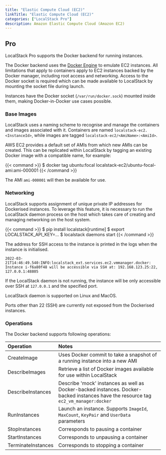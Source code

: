 ```yaml
---
title: "Elastic Compute Cloud (EC2)"
linkTitle: "Elastic Compute Cloud (EC2)"
categories: ["LocalStack Pro"]
description: Amazon Elastic Compute Cloud (Amazon EC2)
---
```


## Pro

LocalStack Pro supports the Docker backend for running instances.

The Docker backend uses the [Docker Engine](https://docs.docker.com/engine/) to emulate EC2 instances.
All limitations that apply to containers apply to EC2 instances backed by the Docker manager, including root access and networking.
Access to the Docker socket is required which can be made available to LocalStack by mounting the socket file during launch.

Instances have the Docker socket (`/var/run/docker.sock`) mounted inside them, making Docker-in-Docker use cases possible.


### Base Images

LocalStack uses a naming scheme to recognise and manage the containers and images associated with it.
Containers are named `localstack-ec2.<InstanceId>`, while images are tagged `localstack-ec2/<AmiName>:<AmiId>`.

AWS EC2 provides a default set of AMIs from which new AMIs can be created.
This can be replicated within LocalStack by tagging an existing Docker image with a compatible name, for example:

{{< command >}}
$ docker tag ubuntu:focal localstack-ec2/ubuntu-focal-ami:ami-000001
{{< /command >}}

The AMI `ami-000001` will then be available for use.


### Networking

LocalStack supports assignment of unique private IP addresses for Dockerised instances.
To leverage this feature, it is necessary to run the LocalStack daemon process on the host which takes care of creating and managing networking on the host system.

{{< command >}}
$ pip install localstack[runtime]
$ export LOCALSTACK_API_KEY=...
$ localstack daemons start
{{< /command >}}

The address for SSH access to the instance is printed in the logs when the instance is initialised.

```
2022-03-21T14:46:49.540:INFO:localstack_ext.services.ec2.vmmanager.docker: Instance i-f6a80f48 will be accessible via SSH at: 192.168.123.25:22, 127.0.0.1:48805
```

If the LocalStack daemon is not running, the instance will be only accessible over SSH at `127.0.0.1` and the specified port.

LocalStack daemon is supported on Linux and MacOS.

Ports other than 22 (SSH) are currently not exposed from the Dockerised instances.


### Operations

The Docker backend supports following operations:

| Operation | Notes |
|:----------|:------|
| CreateImage | Uses Docker commit to take a snapshot of a running instance into a new AMI |
| DescribeImages | Retrieve a list of Docker images available for use within LocalStack |
| DescribeInstances | Describe 'mock' instances as well as Docker-backed instances. Docker-backed instances have the resource tag `ec2_vm_manager:docker` |
| RunInstances | Launch an instance. Supports `ImageId`, `MaxCount`, `KeyPair` and `UserData` parameters |
| StopInstances | Corresponds to pausing a container |
| StartInstances | Corresponds to unpausing a container |
| TerminateInstances | Corresponds to stopping a container |
